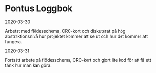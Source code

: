 # Pontus Loggbok

2020-03-30

Arbetat med flödesschema, CRC-kort och diskuterat på hög abstraktionsnivå hur projektet kommer att se ut och hur det kommer att fungera.

2020-03-31

Fortsätt arbete på flödesschema, CRC-kort och gjort lite kod för att få ett tänk hur man kan göra.